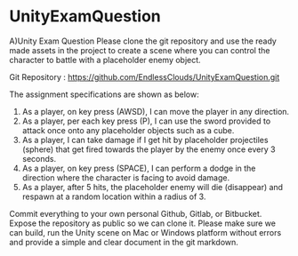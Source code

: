 # UnityExamQuestion

A)Unity Exam Question
Please clone the git repository and use the ready made assets in the project to create a scene where you can control the character to battle with a placeholder enemy object.

Git Repository : https://github.com/EndlessClouds/UnityExamQuestion.git

The assignment specifications are shown as below:

1) As a player, on key press (AWSD), I can move the player in any direction.
2) As a player, per each key press (P), I can use the sword provided to attack once onto any placeholder objects such as a cube.
3) As a player, I can take damage if I get hit by placeholder projectiles (sphere) that get fired towards the player by the enemy once every 3 seconds.
4) As a player, on key press (SPACE), I can perform a dodge in the direction where the character is facing to avoid damage.
5) As a player, after 5 hits, the placeholder enemy will die (disappear) and respawn at a random location within a radius of 3.

Commit everything to your own personal Github, Gitlab, or Bitbucket. Expose the repository as public so we can clone it. Please make sure we can build, run the Unity scene on Mac or Windows platform without errors and provide a simple and clear document in the git markdown.
